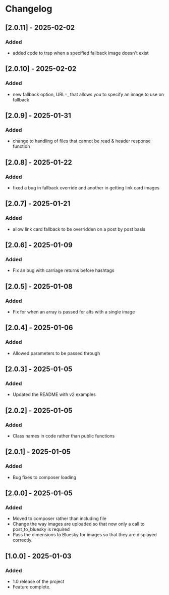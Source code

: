 # Changelog

## [2.0.11] - 2025-02-02
### Added
- added code to trap when a specified fallback image doesn't exist

## [2.0.10] - 2025-02-02
### Added
- new fallback option, URL=, that allows you to specify an image to use on fallback

## [2.0.9] - 2025-01-31
### Added
- change to handling of files that cannot be read & header response function

## [2.0.8] - 2025-01-22
### Added
- fixed a bug in fallback override and another in getting link card images

## [2.0.7] - 2025-01-21
### Added
- allow link card fallback to be overridden on a post by post basis

## [2.0.6] - 2025-01-09
### Added
- Fix an bug with carriage returns before hashtags

## [2.0.5] - 2025-01-08
### Added
- Fix for when an array is passed for alts with a single image

## [2.0.4] - 2025-01-06
### Added
- Allowed parameters to be passed through

## [2.0.3] - 2025-01-05
### Added
- Updated the README with v2 examples

## [2.0.2] - 2025-01-05
### Added
- Class names in code rather than public functions

## [2.0.1] - 2025-01-05
### Added
- Bug fixes to composer loading

## [2.0.0] - 2025-01-05
### Added
- Moved to composer rather than including file
- Change the way images are uploaded so that now only a call to post_to_bluesky is required
- Pass the dimensions to Bluesky for images so that they are displayed correctly.

## [1.0.0] - 2025-01-03
### Added
- 1.0 release of the project
- Feature complete.